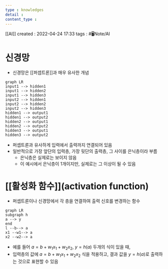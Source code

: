 ```yaml
---
type : knowledges
detail : 
content_type :
---
```


[[AI]]
created : 2022-04-24 17:33
tags : #🖥️Note/AI

# 신경망
- 신경망은 [[퍼셉트론]]과 매우 유사한 개념

```mermaid
graph LR
input1 --> hidden1
input1 --> hidden2
input1 --> hidden3
input2 --> hidden1
input2 --> hidden2
input2 --> hidden3
hidden1 --> output1
hidden1 --> output2
hidden2 --> output1
hidden2 --> output2
hidden3 --> output1
hidden3 --> output2
```

- 퍼셉트론과 유사하게 입력에서 출력까지 연결되어 있음
- 일반적으로 가장 앞단의 입력층, 가장 뒷단의 출력층, 그 사이를 은닉층이라 부름
	- 은닉층은 실제로는 보이지 않음
	- 이 예시에서 은닉층이 1개이지만, 실제로는 그 이상이 될 수 있음

# [[활성화 함수]](activation function)
- 퍼셉트론이나 신경망에서 각 층을 연결하여 출력 신호를 변경하는 함수

```mermaid
graph LR
subgraph h
a --> y
end
l --b--> a
x1 --w1--> a
x2 --w2--> a
```

- 예를 들어 $a = b + w_1 x_1 + w_2 x_2$, $y = h(a)$ 두개의 식이 있을 때,
- 입력층의 값에 $a = b + w_1 x_1 + w_2 x_2$ 식을 적용하고, 결과 값을 $y = h(a)$로 출력하는 것으로 표현할 수 있음
